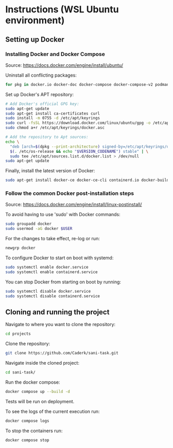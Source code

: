 # Instructions (WSL Ubuntu environment)

## Setting up Docker

### Installing Docker and Docker Compose

Source: <https://docs.docker.com/engine/install/ubuntu/>

Uninstall all conflicting packages:

```bash
for pkg in docker.io docker-doc docker-compose docker-compose-v2 podman-docker containerd runc; do sudo apt-get remove $pkg; done
```

Set up Docker's APT repository:

```bash
# Add Docker's official GPG key:
sudo apt-get update
sudo apt-get install ca-certificates curl
sudo install -m 0755 -d /etc/apt/keyrings
sudo curl -fsSL https://download.docker.com/linux/ubuntu/gpg -o /etc/apt/keyrings/docker.asc
sudo chmod a+r /etc/apt/keyrings/docker.asc

# Add the repository to Apt sources:
echo \
  "deb [arch=$(dpkg --print-architecture) signed-by=/etc/apt/keyrings/docker.asc] https://download.docker.com/linux/ubuntu \
  $(. /etc/os-release && echo "$VERSION_CODENAME") stable" | \
  sudo tee /etc/apt/sources.list.d/docker.list > /dev/null
sudo apt-get update
```

Finally, install the latest version of Docker:

```bash
sudo apt-get install docker-ce docker-ce-cli containerd.io docker-buildx-plugin docker-compose-plugin
```

### Follow the common Docker post-installation steps

Source: <https://docs.docker.com/engine/install/linux-postinstall/>

To avoid having to use 'sudo' with Docker commands:

```bash
sudo groupadd docker
sudo usermod -aG docker $USER
```

For the changes to take effect, re-log or run:

```bash
newgrp docker
```

To configure Docker to start on boot with systemd:

```bash
sudo systemctl enable docker.service
sudo systemctl enable containerd.service
```

You can stop Docker from starting on boot by running:

```bash
sudo systemctl disable docker.service
sudo systemctl disable containerd.service
```

## Cloning and running the project

Navigate to where you want to clone the repository:
```bash
cd projects
```

Clone the repository:
```bash
git clone https://github.com/Caderk/sani-task.git
```

Navigate inside the cloned project:
```bash
cd sani-task/
```

Run the docker compose:
```bash
docker compose up --build -d
```
Tests will be run on deployment.

To see the logs of the current execution run:
```bash
docker compose logs
```

To stop the containers run:
```bash
docker compose stop
```
